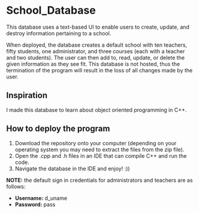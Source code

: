 # School_Database

This database uses a text-based UI to enable users to create, update, and destroy information pertaining to a school.

When deployed, the database creates a default school with ten teachers, fifty students, one administrator, and three courses (each with a teacher and two students). The user can then add to, read, update, or delete the given information as they see fit. This database is not hosted, thus the termination of the program will result in the loss of all changes made by the user.

## Inspiration

I made this database to learn about object oriented programming in C++.

## How to deploy the program

1. Download the repository onto your computer (depending on your operating system you may need to extract the files from the zip file).
2. Open the .cpp and .h files in an IDE that can compile C++ and run the code.
3. Navigate the database in the IDE and enjoy! :))

**NOTE:** the default sign in credentials for administrators and teachers are as follows:
- **Username:** d_uname
- **Password:** pass
